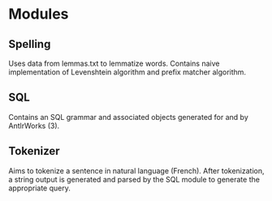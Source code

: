# Modules

## Spelling

Uses data from lemmas.txt to lemmatize words.
Contains naive implementation of Levenshtein algorithm and prefix matcher algorithm.

## SQL

Contains an SQL grammar and associated objects generated for and by AntlrWorks (3).

## Tokenizer

Aims to tokenize a sentence in natural language (French).
After tokenization, a string output is generated and parsed by the SQL module to
generate the appropriate query.